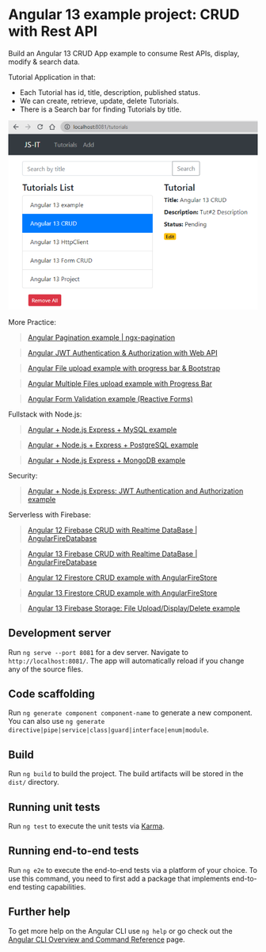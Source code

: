 # Angular 13 example project: CRUD with Rest API

Build an Angular 13 CRUD App example to consume Rest APIs, display, modify & search data.

Tutorial Application in that:
- Each Tutorial has id, title, description, published status.
- We can create, retrieve, update, delete Tutorials.
- There is a Search bar for finding Tutorials by title.

![angular-13-example-crud-app](angular-13-example-crud-app.png)

More Practice:
> [Angular Pagination example | ngx-pagination](https://www.github.com/JS-IT/angular-12-pagination-ngx/)

> [Angular JWT Authentication & Authorization with Web API](https://www.github.com/JS-IT/angular-12-jwt-auth/)

> [Angular File upload example with progress bar & Bootstrap](https://www.github.com/JS-IT/angular-12-file-upload/)

> [Angular Multiple Files upload example with Progress Bar](https://www.github.com/JS-IT/angular-12-multiple-file-upload/)

> [Angular Form Validation example (Reactive Forms)](https://www.github.com/JS-IT/angular-12-form-validation/)

Fullstack with Node.js:

> [Angular + Node.js Express + MySQL example](https://www.github.com/JS-IT/angular-12-node-js-express-mysql/)

> [Angular + Node.js + Express + PostgreSQL example](https://www.github.com/JS-IT/angular-12-node-js-express-postgresql/)

> [Angular + Node.js Express + MongoDB example](https://www.github.com/JS-IT/angular-12-mongodb-node-js-express/)

Security:
> [Angular + Node.js Express: JWT Authentication and Authorization example](https://www.github.com/JS-IT/node-js-angular-12-jwt-auth/)

Serverless with Firebase:
> [Angular 12 Firebase CRUD with Realtime DataBase | AngularFireDatabase](https://github.com/JS-IT/angular-12-firebase-crud/)

> [Angular 13 Firebase CRUD with Realtime DataBase | AngularFireDatabase](https://github.com/JS-IT/angular-13-firebase-crud/)

> [Angular 12 Firestore CRUD example with AngularFireStore](https://github.com/JS-IT/angular-12-firestore-crud/)

> [Angular 13 Firestore CRUD example with AngularFireStore](https://github.com/JS-IT/angular-13-firestore-crud/)

> [Angular 13 Firebase Storage: File Upload/Display/Delete example](https://github.com/JS-IT/angular-13-file-upload-firebase-storage/)

## Development server

Run `ng serve --port 8081` for a dev server. Navigate to `http://localhost:8081/`. The app will automatically reload if you change any of the source files.

## Code scaffolding

Run `ng generate component component-name` to generate a new component. You can also use `ng generate directive|pipe|service|class|guard|interface|enum|module`.

## Build

Run `ng build` to build the project. The build artifacts will be stored in the `dist/` directory.

## Running unit tests

Run `ng test` to execute the unit tests via [Karma](https://karma-runner.github.io).

## Running end-to-end tests

Run `ng e2e` to execute the end-to-end tests via a platform of your choice. To use this command, you need to first add a package that implements end-to-end testing capabilities.

## Further help

To get more help on the Angular CLI use `ng help` or go check out the [Angular CLI Overview and Command Reference](https://angular.io/cli) page.